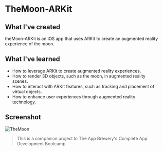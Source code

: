 # TheMoon-ARKit

## What I've created

theMoon-ARKit is an iOS app that uses ARKit to create an augmented reality experience of the moon.

## What I've learned

* How to leverage ARKit to create augmented reality experiences.
* How to render 3D objects, such as the moon, in augmented reality scenes.
* How to interact with ARKit features, such as tracking and placement of virtual objects.
* How to enhance user experiences through augmented reality technology.

## Screenshot
![TheMoon](https://github.com/Pathompat-m/SeeFood-coreML/assets/151487556/8f542450-af0a-490a-8df7-8915e39bd0f9)

>This is a companion project to The App Brewery's Complete App Development Bootcamp.
